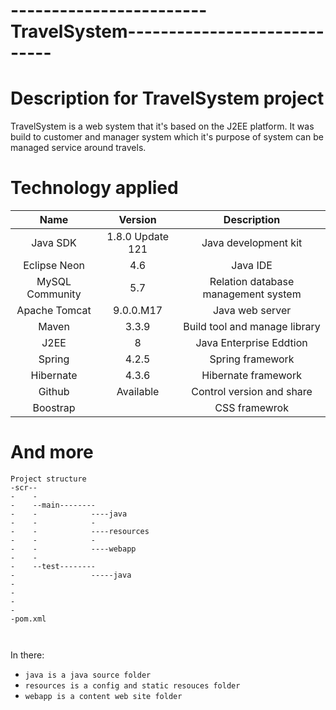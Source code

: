# ------------------------TravelSystem-----------------------------
# Description for TravelSystem project
TravelSystem is a web system that it's based on the J2EE platform. It was build to customer and manager system which it's purpose of system can be managed service around travels.
# Technology applied
|Name                  |Version             |Description                         |
|:--------------------:|:------------------:|:----------------------------------:|
|Java SDK              |1.8.0 Update 121    |Java development kit                |
|Eclipse Neon          |4.6                 |Java IDE                            |
|MySQL Community       |5.7                 |Relation database management system |
|Apache Tomcat         |9.0.0.M17           |Java web server                     |
|Maven                 |3.3.9               |Build tool and manage library       |
|J2EE                  |8                   |Java Enterprise Eddtion             |
|Spring                |4.2.5               |Spring framework                    |
|Hibernate             |4.3.6               |Hibernate framework                 |
|Github                |Available           |Control version and share           |
|Boostrap              |                    |CSS framewrok                       |
# And more
```
Project structure
-scr--
-    -
-    --main--------
-    -            ----java
-    -            -
-    -            ----resources
-    -            -
-    -            ----webapp
-    -
-    --test--------
-                 -----java
-
-
-
-
-pom.xml



```
In there:
- `java is a java source folder`
- `resources is a config and static resouces folder`
- `webapp is a content web site folder`

